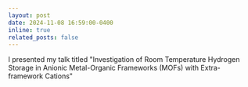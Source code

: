 ```yaml
---
layout: post
date: 2024-11-08 16:59:00-0400
inline: true
related_posts: false
---
```


I presented my talk titled "Investigation of Room Temperature Hydrogen Storage in Anionic Metal-Organic Frameworks (MOFs) with Extra-framework Cations"
